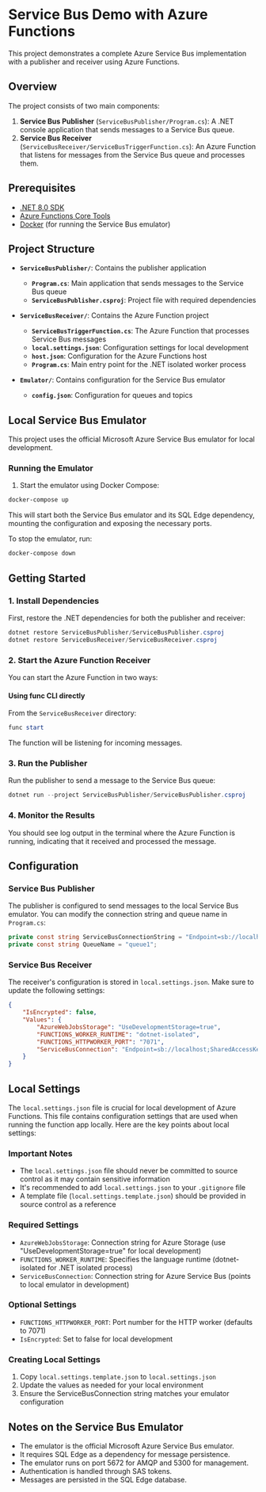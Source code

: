 # Service Bus Demo with Azure Functions

This project demonstrates a complete Azure Service Bus implementation with a publisher and receiver using Azure Functions.

## Overview

The project consists of two main components:

1. **Service Bus Publisher** (`ServiceBusPublisher/Program.cs`): A .NET console application that sends messages to a Service Bus queue.
2. **Service Bus Receiver** (`ServiceBusReceiver/ServiceBusTriggerFunction.cs`): An Azure Function that listens for messages from the Service Bus queue and processes them.

## Prerequisites

- [.NET 8.0 SDK](https://dotnet.microsoft.com/download/dotnet/8.0)
- [Azure Functions Core Tools](https://learn.microsoft.com/en-us/azure/azure-functions/functions-run-local)
- [Docker](https://www.docker.com/products/docker-desktop/) (for running the Service Bus emulator)

## Project Structure

- **`ServiceBusPublisher/`**: Contains the publisher application
    - **`Program.cs`**: Main application that sends messages to the Service Bus queue
    - **`ServiceBusPublisher.csproj`**: Project file with required dependencies

- **`ServiceBusReceiver/`**: Contains the Azure Function project
    - **`ServiceBusTriggerFunction.cs`**: The Azure Function that processes Service Bus messages
    - **`local.settings.json`**: Configuration settings for local development
    - **`host.json`**: Configuration for the Azure Functions host
    - **`Program.cs`**: Main entry point for the .NET isolated worker process

- **`Emulator/`**: Contains configuration for the Service Bus emulator
    - **`config.json`**: Configuration for queues and topics

## Local Service Bus Emulator

This project uses the official Microsoft Azure Service Bus emulator for local development.

### Running the Emulator

1. Start the emulator using Docker Compose:

```powershell
docker-compose up
```

This will start both the Service Bus emulator and its SQL Edge dependency, mounting the configuration and exposing the necessary ports.

To stop the emulator, run:

```powershell
docker-compose down
```

## Getting Started

### 1. Install Dependencies

First, restore the .NET dependencies for both the publisher and receiver:

```powershell
dotnet restore ServiceBusPublisher/ServiceBusPublisher.csproj
dotnet restore ServiceBusReceiver/ServiceBusReceiver.csproj
```

### 2. Start the Azure Function Receiver

You can start the Azure Function in two ways:

#### Using func CLI directly
From the `ServiceBusReceiver` directory:
```powershell
func start
```

The function will be listening for incoming messages.

### 3. Run the Publisher

Run the publisher to send a message to the Service Bus queue:

```powershell
dotnet run --project ServiceBusPublisher/ServiceBusPublisher.csproj
```

### 4. Monitor the Results

You should see log output in the terminal where the Azure Function is running, indicating that it received and processed the message.

## Configuration

### Service Bus Publisher

The publisher is configured to send messages to the local Service Bus emulator. You can modify the connection string and queue name in `Program.cs`:

```csharp
private const string ServiceBusConnectionString = "Endpoint=sb://localhost;SharedAccessKeyName=RootManageSharedAccessKey;SharedAccessKey=SAS_KEY_VALUE;UseDevelopmentEmulator=true;";
private const string QueueName = "queue1";
```

### Service Bus Receiver

The receiver's configuration is stored in `local.settings.json`. Make sure to update the following settings:

```json
{
    "IsEncrypted": false,
    "Values": {
        "AzureWebJobsStorage": "UseDevelopmentStorage=true",
        "FUNCTIONS_WORKER_RUNTIME": "dotnet-isolated",
        "FUNCTIONS_HTTPWORKER_PORT": "7071",
        "ServiceBusConnection": "Endpoint=sb://localhost;SharedAccessKeyName=RootManageSharedAccessKey;SharedAccessKey=SAS_KEY_VALUE;UseDevelopmentEmulator=true;"
    }
}
```

## Local Settings

The `local.settings.json` file is crucial for local development of Azure Functions. This file contains configuration settings that are used when running the function app locally. Here are the key points about local settings:

### Important Notes
- The `local.settings.json` file should never be committed to source control as it may contain sensitive information
- It's recommended to add `local.settings.json` to your `.gitignore` file
- A template file (`local.settings.template.json`) should be provided in source control as a reference

### Required Settings
- `AzureWebJobsStorage`: Connection string for Azure Storage (use "UseDevelopmentStorage=true" for local development)
- `FUNCTIONS_WORKER_RUNTIME`: Specifies the language runtime (dotnet-isolated for .NET isolated process)
- `ServiceBusConnection`: Connection string for Azure Service Bus (points to local emulator in development)

### Optional Settings
- `FUNCTIONS_HTTPWORKER_PORT`: Port number for the HTTP worker (defaults to 7071)
- `IsEncrypted`: Set to false for local development

### Creating Local Settings
1. Copy `local.settings.template.json` to `local.settings.json`
2. Update the values as needed for your local environment
3. Ensure the ServiceBusConnection string matches your emulator configuration

## Notes on the Service Bus Emulator

- The emulator is the official Microsoft Azure Service Bus emulator.
- It requires SQL Edge as a dependency for message persistence.
- The emulator runs on port 5672 for AMQP and 5300 for management.
- Authentication is handled through SAS tokens.
- Messages are persisted in the SQL Edge database.